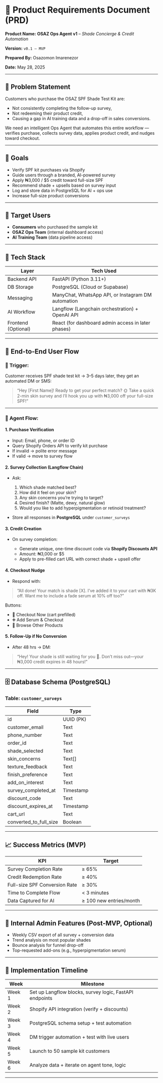 # 📄 Product Requirements Document (PRD)

**Product Name:**
**OSAZ Ops Agent v1** – *Shade Concierge & Credit Automation*

**Version:**
`v0.1 – MVP`

**Prepared By:**
Osazomon Imarenezor

**Date:**
May 28, 2025

---

## 🧠 Problem Statement

Customers who purchase the OSAZ SPF Shade Test Kit are:

* Not consistently completing the follow-up survey,
* Not redeeming their product credit,
* Causing a gap in AI training data and a drop-off in sales conversions.

We need an intelligent Ops Agent that automates this entire workflow — verifies purchase, collects survey data, applies product credit, and nudges toward checkout.

---

## 🎯 Goals

* Verify SPF kit purchases via Shopify
* Guide users through a branded, AI-powered survey
* Apply ₦3,000 / \$5 credit toward full-size SPF
* Recommend shade + upsells based on survey input
* Log and store data in PostgreSQL for AI + ops use
* Increase full-size product conversions

---

## 👥 Target Users

* **Consumers** who purchased the sample kit
* **OSAZ Ops Team** (internal dashboard access)
* **AI Training Team** (data pipeline access)

---

## 🧱 Tech Stack

| Layer               | Tech Used                                          |
| ------------------- | -------------------------------------------------- |
| Backend API         | FastAPI (Python 3.11+)                             |
| DB Storage          | PostgreSQL (Cloud or Supabase)                     |
| Messaging           | ManyChat, WhatsApp API, or Instagram DM automation |
| AI Workflow         | Langflow (Langchain orchestration) + OpenAI API    |
| Frontend (Optional) | React (for dashboard admin access in later phases) |

---

## 🔁 End-to-End User Flow

### 🎯 Trigger:

Customer receives SPF shade test kit → 3–5 days later, they get an automated DM or SMS:

> “Hey \[First Name]! Ready to get your perfect match? 🌞 Take a quick 2-min skin survey and I’ll hook you up with ₦3,000 off your full-size SPF!”

---

### 🧩 Agent Flow:

#### 1. **Purchase Verification**

* Input: Email, phone, or order ID
* Query Shopify Orders API to verify kit purchase
* If invalid → polite error message
* If valid → move to survey flow

#### 2. **Survey Collection (Langflow Chain)**

* Ask:

  1. Which shade matched best?
  2. How did it feel on your skin?
  3. Any skin concerns you’re trying to target?
  4. Desired finish? (Matte, dewy, natural glow)
  5. Would you like to add hyperpigmentation or retinoid treatment?

* Store all responses in **PostgreSQL** under `customer_surveys`

#### 3. **Credit Creation**

* On survey completion:

  * Generate unique, one-time discount code via **Shopify Discounts API**
  * Amount: ₦3,000 or \$5
  * Apply to pre-filled cart URL with correct shade + upsell offer

#### 4. **Checkout Nudge**

* Respond with:

> “All done! Your match is shade \[X]. I’ve added it to your cart with ₦3K off. Want me to include a fade serum at 10% off too?”

Buttons:

* 🛒 Checkout Now (cart prefilled)
* ➕ Add Serum & Checkout
* 🔁 Browse Other Products

#### 5. **Follow-Up if No Conversion**

* After 48 hrs → DM:

> “Hey! Your shade is still waiting for you 🧴. Don’t miss out—your ₦3,000 credit expires in 48 hours!”

---

## 🗄️ Database Schema (PostgreSQL)

### Table: `customer_surveys`

| Field                     | Type      |
| ------------------------- | --------- |
| id                        | UUID (PK) |
| customer\_email           | Text      |
| phone\_number             | Text      |
| order\_id                 | Text      |
| shade\_selected           | Text      |
| skin\_concerns            | Text\[]   |
| texture\_feedback         | Text      |
| finish\_preference        | Text      |
| add\_on\_interest         | Text      |
| survey\_completed\_at     | Timestamp |
| discount\_code            | Text      |
| discount\_expires\_at     | Timestamp |
| cart\_url                 | Text      |
| converted\_to\_full\_size | Boolean   |

---

## 📈 Success Metrics (MVP)

| KPI                           | Target                  |
| ----------------------------- | ----------------------- |
| Survey Completion Rate        | ≥ 65%                   |
| Credit Redemption Rate        | ≥ 40%                   |
| Full-size SPF Conversion Rate | ≥ 30%                   |
| Time to Complete Flow         | < 3 minutes             |
| Data Captured for AI          | ≥ 100 new entries/month |

---

## 🧠 Internal Admin Features (Post-MVP, Optional)

* Weekly CSV export of all survey + conversion data
* Trend analysis on most popular shades
* Bounce analysis for funnel drop-off
* Top-requested add-ons (e.g., hyperpigmentation serum)

---

## 📅 Implementation Timeline

| Week   | Milestone                                               |
| ------ | ------------------------------------------------------- |
| Week 1 | Set up Langflow blocks, survey logic, FastAPI endpoints |
| Week 2 | Shopify API integration (verify + discounts)            |
| Week 3 | PostgreSQL schema setup + test automation               |
| Week 4 | DM trigger automation + test with live users            |
| Week 5 | Launch to 50 sample kit customers                       |
| Week 6 | Analyze data + iterate on agent tone, logic             |

---

